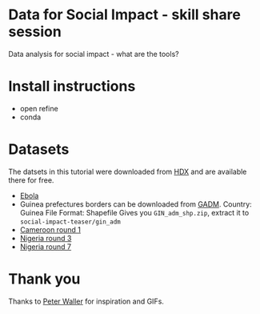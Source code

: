 # Data for Social Impact - skill share session

Data analysis for social impact - what are the tools?


# Install instructions

* open refine
* conda


# Datasets

The datsets in this tutorial were downloaded from [HDX] and are
available there for free.

* [Ebola]
* Guinea prefectures borders can be downloaded from
  [GADM](http://www.gadm.org/country). Country: Guinea File Format: Shapefile
  Gives you `GIN_adm_shp.zip`, extract it to `social-impact-teaser/gin_adm`
* [Cameroon round 1](https://data.hdx.rwlabs.org/dataset/cameroon-round-1-dtm-data)
* [Nigeria round 3]
* [Nigeria round 7]


# Thank you

Thanks to [Peter Waller](//github.com/pwaller) for inspiration and GIFs.


[hdx]: https://data.hdx.rwlabs.org
[Ebola]: https://data.hdx.rwlabs.org/dataset/rowca-ebola-cases
[Nigeria round 3]: https://data.hdx.rwlabs.org/dataset/nigeria-iom-dtm-datasets
[Nigeria round 7]: https://data.hdx.rwlabs.org/dataset/nigeria-iom-dtm-datasets
